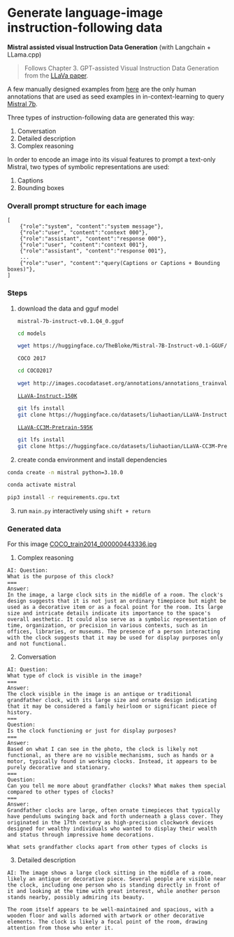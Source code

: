 # Generate language-image instruction-following data

**Mistral assisted visual Instruction Data Generation**
(with Langchain + LLama.cpp)

>Follows Chapter 3. GPT-assisted Visual Instruction Data Generation from the [LLaVa paper](https://arxiv.org/pdf/2304.08485.pdf).

A few manually designed examples from [here](https://github.com/haotian-liu/LLaVA/tree/main/playground/data/prompts) are the only human annotations that are used as seed examples in in-context-learning to query [Mistral 7b](https://mistral.ai/news/announcing-mistral-7b/).

Three types of instruction-following data are generated this way:
1. Conversation
2. Detailed description
2. Complex reasoning

In order to encode an image into its visual features to prompt a text-only Mistral, two types of symbolic representations are used:
1. Captions
2. Bounding boxes

### Overall prompt structure for each image
```
[
    {"role":"system", "content":"system message"},
    {"role":"user", "content":"context 000"},
    {"role":"assistant", "content":"response 000"},
    {"role":"user", "content":"context 001"},
    {"role":"assistant", "content":"response 001"},
    ...
    {"role":"user", "content":"query(Captions or Captions + Bounding boxes)"},
]
```

### Steps

1. download the data and gguf model

    `mistral-7b-instruct-v0.1.Q4_0.gguf`
    ```bash
    cd models

    wget https://huggingface.co/TheBloke/Mistral-7B-Instruct-v0.1-GGUF/resolve/main/mistral-7b-instruct-v0.1.Q4_0.gguf
    ```

    `COCO 2017`
    ```bash
    cd COCO2017

    wget http://images.cocodataset.org/annotations/annotations_trainval2017.zip
    ```

    [`LLaVA-Instruct-150K`](https://huggingface.co/datasets/liuhaotian/LLaVA-Instruct-150K)
    ```bash
    git lfs install
    git clone https://huggingface.co/datasets/liuhaotian/LLaVA-Instruct-150K
    ```

    [`LLaVA-CC3M-Pretrain-595K`](https://huggingface.co/datasets/liuhaotian/LLaVA-CC3M-Pretrain-595K)
    ```bash
    git lfs install
    git clone https://huggingface.co/datasets/liuhaotian/LLaVA-CC3M-Pretrain-595K
    ```


2. create conda environment and install dependencies
```bash
conda create -n mistral python=3.10.0

conda activate mistral

pip3 install -r requirements.cpu.txt
```

3. run `main.py` interactively using `shift + return`


### Generated data
For this image [COCO_train2014_000000443336.jpg](https://knowyourdata-tfds.withgoogle.com/#dataset=coco_captions&tab=ITEM&select=default_segment.coco_captions.captions_text.value&draw=default_segment.coco_captions.objects_label.value,bbox,bbox&auto_draw=false&item=COCO_train2014_000000443336.jpg)

1. Complex reasoning
```
AI: Question:
What is the purpose of this clock?
===
Answer:
In the image, a large clock sits in the middle of a room. The clock's design suggests that it is not just an ordinary timepiece but might be used as a decorative item or as a focal point for the room. Its large size and intricate details indicate its importance to the space's overall aesthetic. It could also serve as a symbolic representation of time, organization, or precision in various contexts, such as in offices, libraries, or museums. The presence of a person interacting with the clock suggests that it may be used for display purposes only and not functional.
```

2. Conversation
```
AI: Question:
What type of clock is visible in the image?
===
Answer:
The clock visible in the image is an antique or traditional grandfather clock, with its large size and ornate design indicating that it may be considered a family heirloom or significant piece of history.
===
Question:
Is the clock functioning or just for display purposes?
===
Answer:
Based on what I can see in the photo, the clock is likely not functional, as there are no visible mechanisms, such as hands or a motor, typically found in working clocks. Instead, it appears to be purely decorative and stationary.
===
Question:
Can you tell me more about grandfather clocks? What makes them special compared to other types of clocks?
===
Answer:
Grandfather clocks are large, often ornate timepieces that typically have pendulums swinging back and forth underneath a glass cover. They originated in the 17th century as high-precision clockwork devices designed for wealthy individuals who wanted to display their wealth and status through impressive home decorations.

What sets grandfather clocks apart from other types of clocks is

```

3. Detailed description
```
AI: The image shows a large clock sitting in the middle of a room, likely an antique or decorative piece. Several people are visible near the clock, including one person who is standing directly in front of it and looking at the time with great interest, while another person stands nearby, possibly admiring its beauty.

The room itself appears to be well-maintained and spacious, with a wooden floor and walls adorned with artwork or other decorative elements. The clock is likely a focal point of the room, drawing attention from those who enter it.

```
